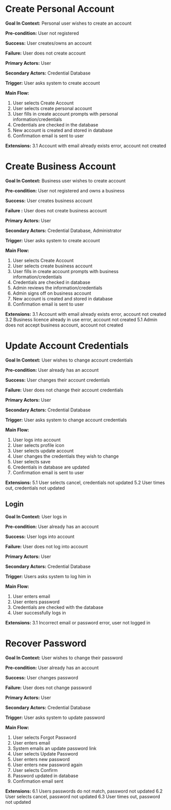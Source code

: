 
# Create Personal Account

**Goal In Context:** Personal user wishes to create an account

**Pre-condition:** User not registered

**Success:** User creates/owns an account

**Failure:** User does not create account

**Primary Actors:** User

**Secondary Actors:** Credential Database

**Trigger:** User asks system to create account

**Main Flow:**
1. User selects Create Account
2. User selects create personal account
3. User fills in create account prompts with personal information/credentials
4. Credentials are checked in the database
5. New account is created and stored in database
6. Confirmation email is sent to user       

**Extensions:**
3.1 Account with email already exists error, account not created

# Create Business Account

**Goal In Context:**  Business user wishes to create account

**Pre-condition:**  User not registered and owns a business

**Success:**  User creates business account

**Failure :**  User does not create business account

**Primary Actors:** User

**Secondary Actors:** Credential Database, Administrator

**Trigger:** User asks system to create account

**Main Flow:**
1. User selects Create Account
2. User selects create business account
3. User fills in create account prompts with business information/credentials
4. Credentials are checked in database
5. Admin reviews the information/credentials
6. Admin signs off on business account
7. New account is created and stored in database
8. Confirmation email is sent to user

**Extensions:**
3.1 Account with email already exists error, account not created
3.2 Business licence already in use error, account not created
5.1 Admin does not accept business account, account not created

# Update Account Credentials

**Goal In Context:** User wishes to change account credentials

**Pre-condition:** User already has an account

**Success:** User changes their account credentials

**Failure:** User does not change their account credentials

**Primary Actors:** User

**Secondary Actors:** Credential Database

**Trigger:** User asks system to change account credentials

**Main Flow:**
1. User logs into account
2. User selects profile icon
3. User selects update account
4. User changes the credentials they wish to change
5. User selects save
6. Credentials in database are updated
7. Confirmation email is sent to user

**Extensions:**
5.1 User selects cancel, credentials not updated
5.2 User times out, credentials not updated

## Login

**Goal In Context:** User logs in

**Pre-condition:** User already has an account

**Success:** User logs into account

**Failure:** User does not log into account

**Primary Actors:** User

**Secondary Actors:** Credential Database

**Trigger:** Users asks system to log him in

**Main Flow:**
1. User enters email
2. User enters password
3. Credentials are checked with the database
4. User successfully logs in

**Extensions:**
3.1 Incorrect email or password error, user not logged in

# Recover Password

**Goal In Context:** User wishes to change their password

**Pre-condition:** User already has an account

**Success:** User changes password

**Failure:** User does not change password

**Primary Actors:** User

**Secondary Actors:** Credential Database

**Trigger:** User asks system to update password

**Main Flow:**
1. User selects Forgot Password
2. User enters email
3. System emails an update password link
4. User selects Update Password
5. User enters new password
6. User enters new password again
7. User selects Confirm
8. Password updated in database
9. Confirmation email sent

**Extensions:**
6.1 Users passwords do not match, password not updated
6.2 User selects cancel, password not updated
6.3 User times out, password not updated

